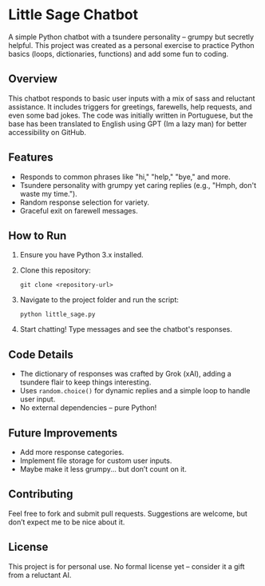 # Little Sage Chatbot

A simple Python chatbot with a tsundere personality – grumpy but secretly helpful. This project was created as a personal exercise to practice Python basics (loops, dictionaries, functions) and add some fun to coding.

## Overview

This chatbot responds to basic user inputs with a mix of sass and reluctant assistance. It includes triggers for greetings, farewells, help requests, and even some bad jokes. The code was initially written in Portuguese, but the base has been translated to English using GPT (Im a lazy man) for better accessibility on GitHub.

## Features

- Responds to common phrases like "hi," "help," "bye," and more.
- Tsundere personality with grumpy yet caring replies (e.g., "Hmph, don't waste my time.").
- Random response selection for variety.
- Graceful exit on farewell messages.

## How to Run

1. Ensure you have Python 3.x installed.
2. Clone this repository:

   ```
   git clone <repository-url>
   ```
3. Navigate to the project folder and run the script:

   ```
   python little_sage.py
   ```
4. Start chatting! Type messages and see the chatbot's responses.

## Code Details

- The dictionary of responses was crafted by Grok (xAI), adding a tsundere flair to keep things interesting.
- Uses `random.choice()` for dynamic replies and a simple loop to handle user input.
- No external dependencies – pure Python!

## Future Improvements

- Add more response categories.
- Implement file storage for custom user inputs.
- Maybe make it less grumpy... but don’t count on it.

## Contributing

Feel free to fork and submit pull requests. Suggestions are welcome, but don’t expect me to be nice about it.

## License

This project is for personal use. No formal license yet – consider it a gift from a reluctant AI.